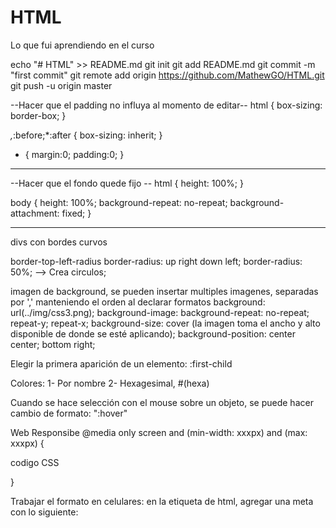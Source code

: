 # HTML
Lo que fui aprendiendo en el curso


echo "# HTML" >> README.md
git init
git add README.md
git commit -m "first commit"
git remote add origin https://github.com/MathewGO/HTML.git
git push -u origin master

--Hacer que el padding no influya al momento de editar--
html {
	box-sizing: border-box;
}

*,*:before;*:after {
	box-sizing: inherit;
}

* {
	margin:0;
	padding:0;
}

-- --

--Hacer que el fondo quede fijo --
html {
	height: 100%;
}

body {
  height: 100%;
  background-repeat: no-repeat;
  background-attachment: fixed;
}

-- --

divs con bordes curvos

border-top-left-radius
border-radius: up right down left;
border-radius: 50%; --> Crea circulos;


imagen de background, se pueden insertar multiples imagenes, separadas por ',' manteniendo el orden al declarar formatos
background: url(../img/css3.png);
background-image:
background-repeat: no-repeat; repeat-y; repeat-x;
background-size: cover (la imagen toma el ancho y alto disponible de donde se esté aplicando);
background-position: center center; bottom right;

Elegir la primera aparición de un elemento:
:first-child

Colores:
1- Por nombre
2- Hexagesimal, #(hexa)

Cuando se hace selección con el mouse sobre un objeto, se puede hacer cambio de formato: ":hover"

Web Responsibe
@media only screen and (min-width: xxxpx) and (max: xxxpx) {

codigo CSS

}

Trabajar el formato en celulares:
en la etiqueta de html, agregar una meta con lo siguiente:
<meta name="viewport" content="width=device-width, initial-scale=1.0, user-scalable=no">



